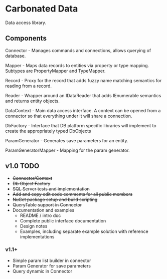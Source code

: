 # Carbonated Data
Data access library.

## Components

Connector - Manages commands and connections, allows querying of database.

Mapper - Maps data records to entities via property or type mapping. Subtypes are PropertyMapper and TypeMapper.

Record - Proxy for the record that adds fuzzy name matching semantics for reading from a record.

Reader - Wrapper around an IDataReader that adds IEnumerable semantics and returns entity objects.

DataContext - Main data access interface. A context can be opened from a connector so that everything under it will share a connection.

DbFactory - Interface that DB platform specific libraries will implement to create the appropriately typed DbObjects

ParamGenerator - Generates save parameters for an entity.

ParamGeneratorMapper - Mapping for the param generator.

## v1.0 TODO

* ~~Connector/Context~~
* ~~Db Object Factory~~
* ~~SQL Server tests and implementation~~
* ~~Add and copy edit code comments for all public members~~
* ~~NuGet package setup and build scripting~~
* ~~QueryTable support in Connector~~
* Documentation and examples
  * README / intro doc
  * Complete public interface documentation
  * Design notes
  * Examples, including separate example solution with reference implementations

### v1.1+

* Simple param list builder in connector
* Param Generator for save parameters
* Query dynamic in Connector
